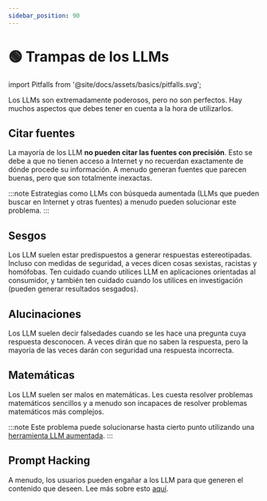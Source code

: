 ```yaml
---
sidebar_position: 90
---
```


# 🟢 Trampas de los LLMs

import Pitfalls from '@site/docs/assets/basics/pitfalls.svg';

<div style={{textAlign: 'center'}}>
  <Pitfalls style={{width:"500px",height:"200px",verticalAlign:"top"}}/>
</div>

Los LLMs son extremadamente poderosos, pero no son perfectos. Hay muchos aspectos que debes tener en cuenta a la hora de utilizarlos.

## Citar fuentes

La mayoría de los LLM **no pueden citar las fuentes con precisión**. Esto se debe a que no tienen acceso a Internet y no recuerdan exactamente de dónde procede su información. A menudo generan fuentes que parecen buenas, pero que son totalmente inexactas.

:::note
Estrategias como LLMs con búsqueda aumentada (LLMs que pueden buscar en Internet y otras fuentes) a menudo pueden solucionar este problema.
:::

## Sesgos

Los LLM suelen estar predispuestos a generar respuestas estereotipadas. Incluso con medidas de seguridad, a veces dicen cosas sexistas, racistas y homófobas. Ten cuidado cuando utilices LLM en aplicaciones orientadas al consumidor, y también ten cuidado cuando los utilices en investigación (pueden generar resultados sesgados).

## Alucinaciones

Los LLM suelen decir falsedades cuando se les hace una pregunta cuya respuesta desconocen. A veces dirán que no saben la respuesta, pero la mayoría de las veces darán con seguridad una respuesta incorrecta.

## Matemáticas

Los LLM suelen ser malos en matemáticas. Les cuesta resolver problemas matemáticos sencillos y a menudo son incapaces de resolver problemas matemáticos más complejos.

:::note
Este problema puede solucionarse hasta cierto punto utilizando una [herramienta LLM aumentada](https://learnprompting.org/es/docs/advanced_applications/mrkl).
:::

## Prompt Hacking

A menudo, los usuarios pueden engañar a los LLM para que generen el contenido que deseen. Lee más sobre esto [aquí](https://learnprompting.org/es/docs/category/-prompt-hacking).

